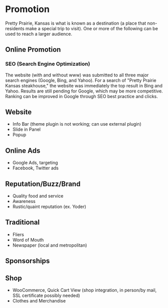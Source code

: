 # Promotion

Pretty Prairie, Kansas is what is known as a destination (a place that non-residents make a special trip to visit). One or more of the following can be used to reach a larger audience.

## Online Promotion

### SEO (Search Engine Optimization)

The website (with and without www) was submitted to all three major search engines (Google, Bing, and Yahoo). For a search of "Pretty Prairie Kansas steakhouse," the website was immediately the top result in Bing and Yahoo. Results are still pending for Google, which may be more competitive. Ranking can be improved in Google through SEO best practice and clicks.

## Website

* Info Bar (theme plugin is not working; can use external plugin)
* Slide in Panel
* Popup

## Online Ads

* Google Ads, targeting
* Facebook, Twitter ads

## Reputation/Buzz/Brand

* Quality food and service
* Awareness
* Rustic/quaint reputation (ex. Yoder)

## Traditional

* Fliers
* Word of Mouth
* Newspaper (local and metropolitan)

## Sponsorships

## Shop

* WooCommerce, Quick Cart View (shop integration, in person/by mail, SSL certificate possibly needed)
* Clothes and Merchandise
